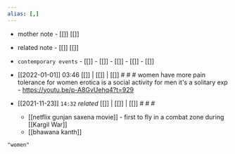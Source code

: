 ```yaml
---
alias: [,]
---
```

- mother note - [[]] [[]]
- related note - [[]] [[]]
- `contemporary events`	- [[]]	- [[]]	- [[]]	- [[]]	- [[]]

- [[2022-01-01]] 03:46 [[]] | [[]] | [[]] # # #
women have more pain tolerance
for women erotica is a social activity for men it's a solitary exp - https://youtu.be/p-A8GvUehq4?t=929
- [[2021-11-23]]  `14:32` _related_ [[]] | [[]] | [[]] # # #
	- [[netflix gunjan saxena movie]] - first to fly in a combat zone during [[Kargil War]]
	- [[bhawana kanth]]

```query
"women"
```